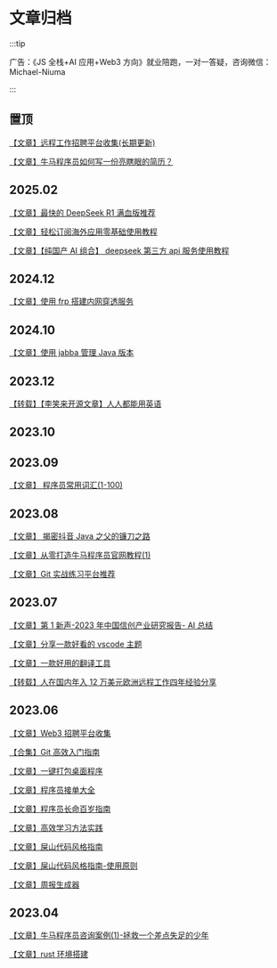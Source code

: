 # 文章归档

:::tip

广告：《JS 全栈+AI 应用+Web3 方向》就业陪跑，一对一答疑，咨询微信：Michael-Niuma

:::

## 置顶

[【文章】远程工作招聘平台收集(长期更新)](/article/job/index.html)

[【文章】牛马程序员如何写一份亮瞎眼的简历？](/article/interview/index.md)

## 2025.02

[【文章】最快的 DeepSeek R1 满血版推荐](/article/2025.02/3.html)

[【文章】轻松订阅海外应用零基础使用教程](/article/2025.02/2.html)

[【文章】【纯国产 AI 组合】 deepseek 第三方 api 服务使用教程](/article/2025.02/1.html)

## 2024.12

[【文章】使用 frp 搭建内网穿透服务](/article/2024.12/1.html)

## 2024.10

[【文章】使用 jabba 管理 Java 版本](/article/2024.10/1.html)

## 2023.12

[【转载】【李笑来开源文章】人人都能用英语](/article/2023.12/everyone-can-use-english/README.md)

## 2023.10

<!-- [【文章】 推荐一款跨平台好用的终端工具 ](/article/2023.10/1.html) -->

## 2023.09

[【文章】 程序员常用词汇(1-100)](/article/2023.09/1.html)

## 2023.08

[【文章】 揭密抖音 Java 之父的镰刀之路](/article/2023.08/3.html)

[【文章】从零打造牛马程序员官网教程(1)](/article/2023.08/1.html)

[【文章】Git 实战练习平台推荐](/article/2023.08/2.html)

## 2023.07

[【文章】第 1 新声-2023 年中国信创产业研究报告- AI 总结](/article/2023.07/6.html)

[【文章】分享一款好看的 vscode 主题](/article/2023.07/5.html)

[【文章】一款好用的翻译工具](/article/2023.07/1.html)

[【转载】人在国内年入 12 万美元欧洲远程工作四年经验分享](/article/2023.07/3.html)

## 2023.06

[【文章】Web3 招聘平台收集](/article/2023.06/9.html)

[【合集】Git 高效入门指南](/learn-path/fe/git-github/chapter1/1.html)

[【文章】一键打包桌面程序](/article/2023.06/7.html)

[【文章】程序员接单大全](/article/2023.06/6.html)

[【文章】程序员长命百岁指南](/article/2023.06/2.html)

[【文章】高效学习方法实践](/article/2023.06/5.html)

[【文章】屎山代码风格指南](/article/2023.06/1.html)

[【文章】屎山代码风格指南-使用原则](/article/2023.06/3.html)

[【文章】周报生成器](/article/2023.06/4.html)

## 2023.04

[【文章】牛马程序员咨询案例(1)-拯救一个差点失足的少年](/article/2023.04/1.html)

[【文章】rust 环境搭建](/article/rust-learn/chapter1/1.html)
